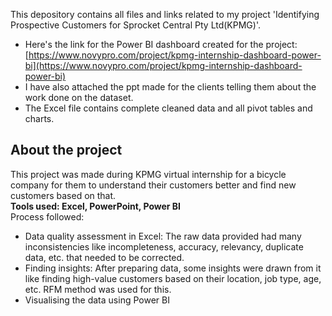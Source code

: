 This depository contains all files and links related to my project 'Identifying Prospective Customers for Sprocket Central Pty Ltd(KPMG)'.<br>

* Here's the link for the Power BI dashboard created for the project:[https://www.novypro.com/project/kpmg-internship-dashboard-power-bi](https://www.novypro.com/project/kpmg-internship-dashboard-power-bi)<br>
* I have also attached the ppt made for the clients telling them about the work done on the dataset.<br>
* The Excel file contains complete cleaned data and all pivot tables and charts.

## About the project
This project was made during KPMG virtual internship for a bicycle company for them to understand their customers better and find new customers based on that.
<br>
**Tools used: Excel, PowerPoint, Power BI**<br>
Process followed:
* Data quality assessment in Excel: The raw data provided had many inconsistencies like incompleteness, accuracy, relevancy, duplicate data, etc. that needed to be corrected.
* Finding insights: After preparing data, some insights were drawn from it like finding high-value customers based on their location, job type, age, etc. RFM method was used for this.
* Visualising the data using Power BI 
